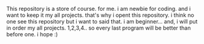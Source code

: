 This repository is a store of course. for me.
i am newbie for coding. and i want to keep it my all projects. that's why i opent this repository.
i think no one see this repository but i want to said that.
i am beginner...
and, i will put in order my all projects. 1,2,3,4.. so every last program will be better than before one. i hope :)
